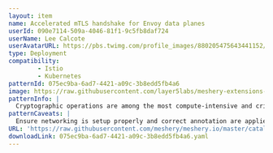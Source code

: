 ```yaml
---
layout: item
name: Accelerated mTLS handshake for Envoy data planes
userId: 090e7114-509a-4046-81f1-9c5fb8daf724
userName: Lee Calcote
userAvatarURL: https://pbs.twimg.com/profile_images/880205475643441152/V_vhfnzb_400x400.jpg
type: Deployment
compatibility: 
        - Istio
        - Kubernetes
patternId: 075ec9ba-6ad7-4421-a09c-3b8edd5fb4a6
image: https://raw.githubusercontent.com/layer5labs/meshery-extensions-packages/master/action-assets/design-assets/075ec9ba-6ad7-4421-a09c-3b8edd5fb4a6.png
patternInfo: |
  Cryptographic operations are among the most compute-intensive and critical operations when it comes to secured connections. Istio uses Envoy as the “gateways/sidecar” to handle secure connections and intercept the traffic. Depending upon use cases, when an ingress gateway must handle a large number of incoming TLS and secured service-to-service connections through sidecar proxies, the load on Envoy increases. The potential performance depends on many factors, such as size of the cpuset on which Envoy is running, incoming traffic patterns, and key size. These factors can impact Envoy serving many new incoming TLS requests. To achieve performance improvements and accelerated handshakes, a new feature was introduced in Envoy 1.20 and Istio 1.14. It can be achieved with 3rd Gen Intel® Xeon® Scalable processors, the Intel® Integrated Performance Primitives (Intel® IPP) crypto library, CryptoMB Private Key Provider Method support in Envoy, and Private Key Provider configuration in Istio using ProxyConfig.
patternCaveats: |
  Ensure networking is setup properly and correct annotation are applied to each resource for custom Intel configuration
URL: 'https://raw.githubusercontent.com/meshery/meshery.io/master/catalog/075ec9ba-6ad7-4421-a09c-3b8edd5fb4a6.yaml'
downloadLink: 075ec9ba-6ad7-4421-a09c-3b8edd5fb4a6.yaml
---
```

